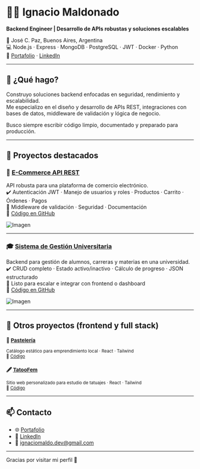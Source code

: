 # 👨‍💻 Ignacio Maldonado

**Backend Engineer | Desarrollo de APIs robustas y soluciones escalables**

📍 José C. Paz, Buenos Aires, Argentina  
💻 Node.js · Express · MongoDB · PostgreSQL · JWT · Docker · Python  
🔗 [Portafolio](https://ignaciobackendengineer.nachoweb.com.ar/) · [LinkedIn](https://www.linkedin.com/in/ignaciomaldo/)  

---

## 🚀 ¿Qué hago?

Construyo soluciones backend enfocadas en seguridad, rendimiento y escalabilidad.  
Me especializo en el diseño y desarrollo de APIs REST, integraciones con bases de datos, middleware de validación y lógica de negocio.

Busco siempre escribir código limpio, documentado y preparado para producción.

---

## 🧩 Proyectos destacados

### 🛒 [E-Commerce API REST](https://ignaciobackendengineer.nachoweb.com.ar/#/proyecto/1)  
API robusta para una plataforma de comercio electrónico.  
✔️ Autenticación JWT · Manejo de usuarios y roles · Productos · Carrito · Órdenes · Pagos  
🧪 Middleware de validación · Seguridad · Documentación  
🔗 [Código en GitHub](https://github.com/ignacio-leonel/ecommerce-api)

![Imagen](https://ignaciobackendengineer.nachoweb.com.ar/images/proyectos/ecommerce-cover.jpg)

---

### 🎓 [Sistema de Gestión Universitaria](https://ignaciobackendengineer.nachoweb.com.ar/#/proyecto/2)  
Backend para gestión de alumnos, carreras y materias en una universidad.  
✔️ CRUD completo · Estado activo/inactivo · Cálculo de progreso · JSON estructurado  
🔐 Listo para escalar e integrar con frontend o dashboard  
🔗 [Código en GitHub](https://github.com/ignacio-leonel/university-management-api)

![Imagen](https://ignaciobackendengineer.nachoweb.com.ar/images/proyectos/universidad-cover.jpg)

---

## 🧪 Otros proyectos (frontend y full stack)

<sub>

### 🍰 [Pastelería](https://pasteleria-rose.vercel.app/)  
Catálogo estático para emprendimiento local · React · Tailwind  
🔗 [Código](https://github.com/ignacio-leonel/pasteleria)

### 🖋️ [TatooFem](https://github.com/ignacio-leonel/Sitio-web-de-Local-de-Tatuajes)  
Sitio web personalizado para estudio de tatuajes · React · Tailwind  
🔗 [Código](https://github.com/ignacio-leonel/Sitio-web-de-Local-de-Tatuajes)

</sub>

---

## 📫 Contacto

- 🌐 [Portafolio](https://ignaciobackendengineer.nachoweb.com.ar/)  
- 💼 [LinkedIn](https://www.linkedin.com/in/ignaciomaldo/)  
- 📧 ignaciomaldo.dev@gmail.com  

---

Gracias por visitar mi perfil 🙌
